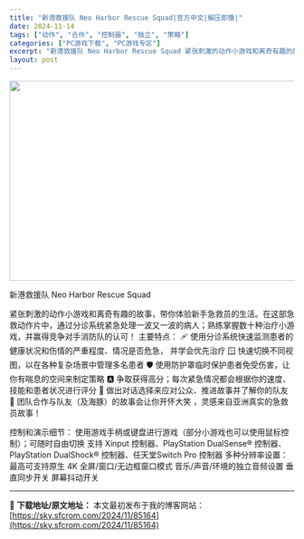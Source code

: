 ```yaml
---
title: "新港救援队 Neo Harbor Rescue Squad|官方中文|解压即撸|"
date: 2024-11-14
tags: ["动作", "合作", "控制器", "独立", "策略"]
categories: ["PC游戏下载", "PC游戏专区"]
excerpt: "新港救援队 Neo Harbor Rescue Squad 紧张刺激的动作小游戏和离奇有趣的故事，带你体验新手急救员的生活。在这部急救动作片中，通过分诊系统紧急处理一波又一波的病人；熟练掌握数十种治疗小游戏，并赢得竞争对手消防队的认可！ 主要特点： 🩹 使用分诊系统快速监测患者的健康状况和伤情的严重&hellip;"
layout: post
---
```


<img class="aligncenter size-full wp-image-85152" src="https://sky.sfcrom.com/wp-content/uploads/2024/11/202411140809599.webp" alt="" width="616" height="353" />

新港救援队 Neo Harbor Rescue Squad

紧张刺激的动作小游戏和离奇有趣的故事，带你体验新手急救员的生活。在这部急救动作片中，通过分诊系统紧急处理一波又一波的病人；熟练掌握数十种治疗小游戏，并赢得竞争对手消防队的认可！
主要特点：
🩹 使用分诊系统快速监测患者的健康状况和伤情的严重程度、情况是否危急， 并学会优先治疗
🪟 快速切换不同视图，以在各种复杂场景中管理多名患者
🛡️ 使用防护罩临时保护患者免受伤害，让你有喘息的空间来制定策略
🅰️ 争取获得高分；每次紧急情况都会根据你的速度、技能和患者状况进行评分
💬 做出对话选择来应对公众、推进故事并了解你的队友
🐬 团队合作与队友（及海豚）的故事会让你开怀大笑 ，灵感来自亚洲真实的急救员故事！

控制和演示细节：
使用游戏手柄或键盘进行游戏（部分小游戏也可以使用鼠标控制）；可随时自由切换
支持 Xinput 控制器、PlayStation DualSense® 控制器、PlayStation DualShock® 控制器、任天堂Switch Pro 控制器
多种分辨率设置：最高可支持原生 4K
全屏/窗口/无边框窗口模式
音乐/声音/环境的独立音频设置
垂直同步开关
屏幕抖动开关

---
📖 **下载地址/原文地址：** 本文最初发布于我的博客网站：[https://sky.sfcrom.com/2024/11/85164](https://sky.sfcrom.com/2024/11/85164)
